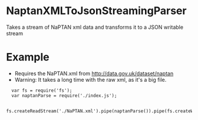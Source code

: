 NaptanXMLToJsonStreamingParser
==============================

Takes a stream of NaPTAN xml data and transforms it to a JSON writable stream


Example
=======
- Requires the NaPTAN.xml from http://data.gov.uk/dataset/naptan
- Warning: It takes a long time with the raw xml, as it's a big file.

```node
  var fs = require('fs');
  var naptanParse = require('./index.js');

  fs.createReadStream('./NaPTAN.xml').pipe(naptanParse()).pipe(fs.createWriteStream('./naptan.json'));
```